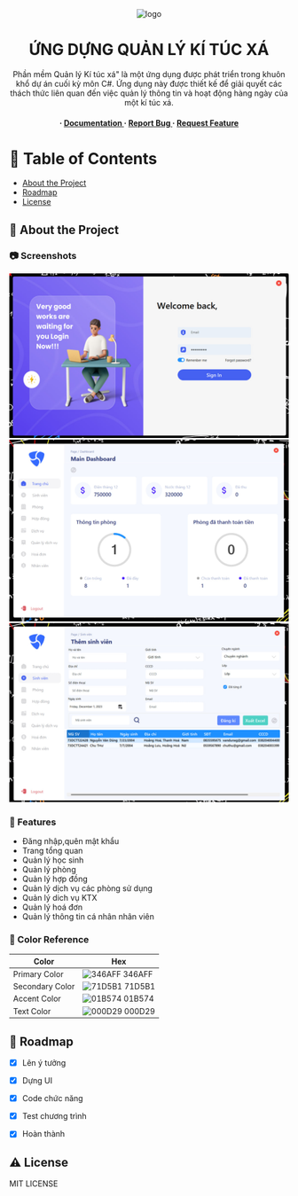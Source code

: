 <div align='center'>

<img src=https://raw.githubusercontent.com/vandunxg/DormitoryManagement/main/DORMITORY%20MANAGEMENT/Resources/Images/nem-(xem).png alt="logo" width=200 height=200 />

<h1>ỨNG DỰNG QUẢN LÝ KÍ TÚC XÁ</h1>
<p>Phần mềm Quản lý Kí túc xá" là một ứng dụng được phát triển trong khuôn khổ dự án cuối kỳ môn C#. Ứng dụng này được thiết kế để giải quyết các thách thức liên quan đến việc quản lý thông tin và hoạt động hàng ngày của một kí túc xá. </p>

<h4> <span> · </span> <a href="https://github.com/vandunxg/DormitoryManagement/blob/master/README.md"> Documentation </a> <span> · </span> <a href="https://github.com/vandunxg/DormitoryManagement/issues"> Report Bug </a> <span> · </span> <a href="https://github.com/vandunxg/DormitoryManagement/issues"> Request Feature </a> </h4>


</div>

# :notebook_with_decorative_cover: Table of Contents

- [About the Project](#star2-about-the-project)
- [Roadmap](#compass-roadmap)
- [License](#warning-license)


## :star2: About the Project

### :camera: Screenshots
<div align="center"> <a href=""><img src="https://raw.githubusercontent.com/vandunxg/DormitoryManagement/main/DORMITORY%20MANAGEMENT/Resources/DEMO/photo_2_2023-12-23_16-27-29.jpg" alt='image' width='800'/></a> </div>
<div align="center"> <a href=""><img src="https://raw.githubusercontent.com/vandunxg/DormitoryManagement/main/DORMITORY%20MANAGEMENT/Resources/DEMO/photo_5_2023-12-23_16-27-29.jpg" alt='image' width='800'/></a> </div>
<div align="center"> <a href=""><img src="https://raw.githubusercontent.com/vandunxg/DormitoryManagement/main/DORMITORY%20MANAGEMENT/Resources/DEMO/photo_4_2023-12-23_16-27-29.jpg" alt='image' width='800'/></a> </div>



### :dart: Features
- Đăng nhập,quên mật khẩu
- Trang tổng quan
- Quản lý học sinh
- Quản lý phòng
- Quản lý hợp đồng
- Quản lý dịch vụ các phòng sử dụng
- Quản lý dich vụ KTX
- Quản lý hoá đơn
- Quản lý thông tin cá nhân nhân viên


### :art: Color Reference
| Color | Hex |
| --------------- | ---------------------------------------------------------------- |
| Primary Color | ![346AFF](https://via.placeholder.com/10/346AFF?text=+) 346AFF |
| Secondary Color | ![71D5B1](https://via.placeholder.com/10/71D5B1?text=+) 71D5B1 |
| Accent Color | ![01B574](https://via.placeholder.com/10/01B574?text=+) 01B574 |
| Text Color | ![000D29](https://via.placeholder.com/10/000D29?text=+) 000D29 |

## :compass: Roadmap

* [x] Lên ý tưởng
* [x] Dựng UI
* [x] Code chức năng
* [x] Test chương trình
* [x] Hoàn thành


## :warning: License

MIT LICENSE
